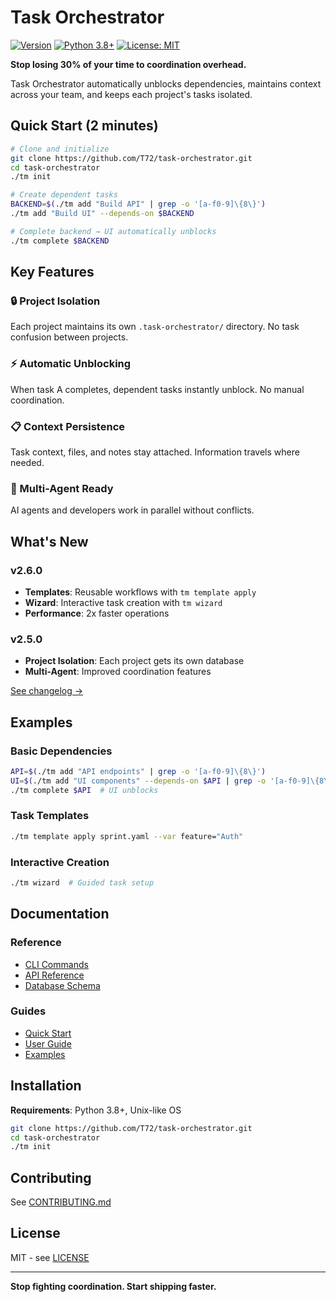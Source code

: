 # Task Orchestrator

[![Version](https://img.shields.io/badge/version-2.6.0-blue.svg)](https://github.com/T72/task-orchestrator/releases)
[![Python 3.8+](https://img.shields.io/badge/python-3.8+-blue.svg)](https://www.python.org/downloads/)
[![License: MIT](https://img.shields.io/badge/License-MIT-yellow.svg)](https://opensource.org/licenses/MIT)

**Stop losing 30% of your time to coordination overhead.**

Task Orchestrator automatically unblocks dependencies, maintains context across your team, and keeps each project's tasks isolated.

## Quick Start (2 minutes)

```bash
# Clone and initialize
git clone https://github.com/T72/task-orchestrator.git
cd task-orchestrator
./tm init

# Create dependent tasks
BACKEND=$(./tm add "Build API" | grep -o '[a-f0-9]\{8\}')
./tm add "Build UI" --depends-on $BACKEND

# Complete backend → UI automatically unblocks
./tm complete $BACKEND
```

## Key Features

### 🔒 Project Isolation
Each project maintains its own `.task-orchestrator/` directory. No task confusion between projects.

### ⚡ Automatic Unblocking  
When task A completes, dependent tasks instantly unblock. No manual coordination.

### 📋 Context Persistence
Task context, files, and notes stay attached. Information travels where needed.

### 🤖 Multi-Agent Ready
AI agents and developers work in parallel without conflicts.

## What's New

### v2.6.0
- **Templates**: Reusable workflows with `tm template apply`
- **Wizard**: Interactive task creation with `tm wizard`  
- **Performance**: 2x faster operations

### v2.5.0
- **Project Isolation**: Each project gets its own database
- **Multi-Agent**: Improved coordination features

[See changelog →](CHANGELOG.md)

## Examples

### Basic Dependencies
```bash
API=$(./tm add "API endpoints" | grep -o '[a-f0-9]\{8\}')
UI=$(./tm add "UI components" --depends-on $API | grep -o '[a-f0-9]\{8\}')
./tm complete $API  # UI unblocks
```

### Task Templates
```bash
./tm template apply sprint.yaml --var feature="Auth"
```

### Interactive Creation
```bash
./tm wizard  # Guided task setup
```

## Documentation

### Reference
- [CLI Commands](docs/reference/cli-commands.md)
- [API Reference](docs/reference/api-reference.md)
- [Database Schema](docs/reference/database-schema.md)

### Guides  
- [Quick Start](docs/guides/quickstart.md)
- [User Guide](docs/guides/user-guide.md)
- [Examples](docs/examples/)

## Installation

**Requirements**: Python 3.8+, Unix-like OS

```bash
git clone https://github.com/T72/task-orchestrator.git
cd task-orchestrator
./tm init
```

## Contributing

See [CONTRIBUTING.md](CONTRIBUTING.md)

## License

MIT - see [LICENSE](LICENSE)

---

**Stop fighting coordination. Start shipping faster.**